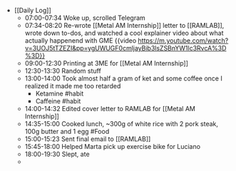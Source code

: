 - [[Daily Log]]
	- 07:00-07:34 Woke up, scrolled Telegram
	- 07:34-08:20 Re-wrote [[Metal AM Internship]] letter to [[RAMLAB]], wrote down to-dos, and watched a cool explainer video about what actually happenend with GME {{video https://m.youtube.com/watch?v=3UOJ5tTZEZI&pp=ygUWUGF0cmljayBib3lsZSBnYW1lc3RvcA%3D%3D}}
	- 09:00-12:30 Printing at 3ME for [[Metal AM Internship]]
	- 12:30-13:30 Random stuff
	- 13:00-14:00 Took almost half a gram of ket and some coffee once I realized it made me too retarded
		- Ketamine #habit
		- Caffeine #habit
	- 14:00-14:32 Edited cover letter to RAMLAB for [[Metal AM Internship]]
	- 14:35-15:00 Cooked lunch, ~300g of white rice with 2 pork steak, 100g butter and 1 egg #Food
	- 15:00-15:23 Sent final email to [[RAMLAB]]
	- 15:45-18:00 Helped Marta pick up exercise bike for Luciano
	- 18:00-19:30 Slept, ate
	-